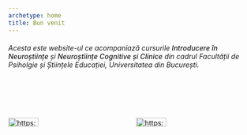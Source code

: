 ```yaml
---
archetype: home
title: Bun venit
---
```



###### Acesta este website-ul ce acompaniază cursurile <span class="semibold-italic">Introducere în Neuroștiințe</span> și <span class="semibold-italic">Neuroștiințe Cognitive și Clinice</span> din cadrul Facultății de Psiholgie și Științele Educației, Universitatea din București.


<style> 

  .semibold-italic {
    font-weight: 500 !important;
    font-style: italic;
  }

  .imgcontainer {
    display: grid;
    grid-template-columns: 1fr 1fr;
    grid-gap: 1em;
    position: relative;
  }
  
  .boxy {
    border: 1px;
  }
  
  .boxy img {
    width: 50%;
    height: 50%;
    height: auto;
    margin: auto;
    position: relative;
    top: 50%;
    transform: translateY(-50%);
  }
</style>

<br></br>
<div class="imgcontainer">
  <div class="boxy">
    <a href="https://unibuc.ro">
      <img src="/images/unibuc_small.png" alt="https://unibuc.ro">
    </a>  
  </div>
  <div class="boxy">
    <a href="https://fpse.ro">
      <img src="/images/fpse_small.png" alt="https://fpse.unibuc.ro/">
    </a>  
  </div>
</div>

